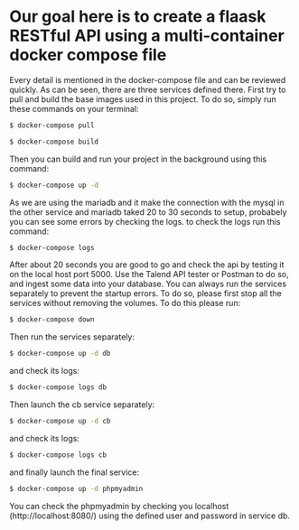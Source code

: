 # Our goal here is to create a flaask RESTful API using a multi-container docker compose file
Every detail is mentioned in the docker-compose file and can be reviewed quickly. As can be seen, there are three services defined there.
First try to pull and build the base images used in this project.
To do so, simply run these commands on your terminal:
```bash
$ docker-compose pull
```
```bash
$ docker-compose build
```
Then you can build and run your project in the background using this command:
```bash
$ docker-compose up -d
```
As we are using the mariadb and it make the connection with the mysql in the other service and mariadb taked 20 to 30 seconds to setup, probabely you can see some errors by checking the logs.
to check the logs run this command:
```bash
$ docker-compose logs
```
After about 20 seconds you are good to go and check the api by testing it on the local host port 5000.
Use the Talend API tester or Postman to do so, and ingest some data into your database.
You can always run the services separately to prevent the startup errors.
To do so, please first stop all the services without removing the volumes. To do this please run:
```bash
$ docker-compose down
```
Then run the services separately:
```bash
$ docker-compose up -d db
```
and check its logs:
```bash
$ docker-compose logs db
```
Then launch the cb service separately:
```bash
$ docker-compose up -d cb
```
and check its logs:
```bash
$ docker-compose logs cb
```
and finally launch the final service:
```bash
$ docker-compose up -d phpmyadmin
```
You can check the phpmyadmin by checking you localhost (http://localhost:8080/) using the defined user and password in service db.






